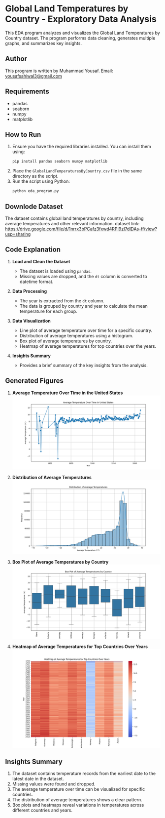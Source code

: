 
# Global Land Temperatures by Country - Exploratory Data Analysis

This EDA program analyzes and visualizes the Global Land Temperatures by Country dataset. The program performs data cleaning, generates multiple graphs, and summarizes key insights.

## Author
This program is written by Muhammad Yousaf.
Email: yousafsahiwal3@gmail.com

## Requirements
- pandas
- seaborn
- numpy
- matplotlib

## How to Run
1. Ensure you have the required libraries installed. You can install them using:
   ```bash
   pip install pandas seaborn numpy matplotlib
   ```
2. Place the `GlobalLandTemperaturesByCountry.csv` file in the same directory as the script.
3. Run the script using Python:
   ```bash
   python eda_program.py
   ```

## Downlode Dataset
The dataset contains global land temperatures by country, including average temperatures and other relevant information.
dataset link:
https://drive.google.com/file/d/1nrrx3bPCafz3fxwd4RPI9zI7dlDAs-ff/view?usp=sharing


## Code Explanation

1. **Load and Clean the Dataset**
   - The dataset is loaded using `pandas`.
   - Missing values are dropped, and the `dt` column is converted to datetime format.

2. **Data Processing**
   - The year is extracted from the `dt` column.
   - The data is grouped by country and year to calculate the mean temperature for each group.

3. **Data Visualization**
   - Line plot of average temperature over time for a specific country.
   - Distribution of average temperatures using a histogram.
   - Box plot of average temperatures by country.
   - Heatmap of average temperatures for top countries over the years.

4. **Insights Summary**
   - Provides a brief summary of the key insights from the analysis.

## Generated Figures

1. **Average Temperature Over Time in the United States**
   ![iamproprogramr](average_temperature_over_time_US.png)

2. **Distribution of Average Temperatures**
   ![iamproprogramr](distribution_of_average_temperatures.png)

3. **Box Plot of Average Temperatures by Country**
   ![iamproprogramr](box_plot_by_country.png)

4. **Heatmap of Average Temperatures for Top Countries Over Years**
   ![iamproprogramr](heatmap_by_country.png)

## Insights Summary
1. The dataset contains temperature records from the earliest date to the latest date in the dataset.
2. Missing values were found and dropped.
3. The average temperature over time can be visualized for specific countries.
4. The distribution of average temperatures shows a clear pattern.
5. Box plots and heatmaps reveal variations in temperatures across different countries and years.
```

